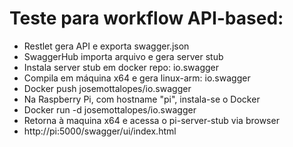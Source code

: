 # Teste para workflow API-based:  

- Restlet gera API e exporta swagger.json   
- SwaggerHub importa arquivo e gera server stub   
- Instala server stub em docker repo: io.swagger   
- Compila em máquina x64 e gera linux-arm: io.swagger   
- Docker push josemottalopes/io.swagger   
- Na Raspberry Pi, com hostname \"pi\", instala-se o Docker   
- Docker run -d josemottalopes/io.swagger   
- Retorna à maquina x64 e acessa o pi-server-stub via browser   
- http://pi:5000/swagger/ui/index.html    

